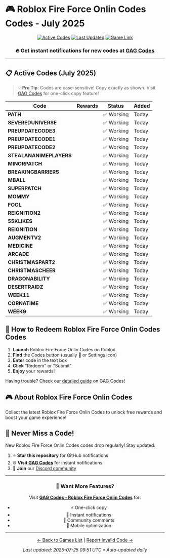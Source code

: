 # 🎮 Roblox Fire Force Onlin Codes Codes - July 2025

<div align="center">

[![Active Codes](https://img.shields.io/badge/Active%20Codes-25-brightgreen)](https://gagcodes.com/roblox/roblox-fire-force-online)
[![Last Updated](https://img.shields.io/badge/Last%20Updated-Today-orange)](https://gagcodes.com/roblox/roblox-fire-force-online)
[![Game Link](https://img.shields.io/badge/Play-Roblox%20Fire%20Force%20Onlin%20Codes-red)](https://www.roblox.com/games/)

### 🔥 **Get instant notifications for new codes at [GAG Codes](https://gagcodes.com/roblox/roblox-fire-force-online)**

</div>

---

## 📋 Active Codes (July 2025)

> 💡 **Pro Tip**: Codes are case-sensitive! Copy exactly as shown. Visit [GAG Codes](https://gagcodes.com/roblox/roblox-fire-force-online) for one-click copy feature!

| Code | Rewards | Status | Added |
|------|---------|--------|-------|
| **PATH** |  | ✅ Working | Today |
| **SEVEREDUNIVERSE** |  | ✅ Working | Today |
| **PREUPDATECODE3** |  | ✅ Working | Today |
| **PREUPDATECODE1** |  | ✅ Working | Today |
| **PREUPDATECODE2** |  | ✅ Working | Today |
| **STEALANANIMEPLAYERS** |  | ✅ Working | Today |
| **MINORPATCH** |  | ✅ Working | Today |
| **BREAKINGBARRIERS** |  | ✅ Working | Today |
| **MBALL** |  | ✅ Working | Today |
| **SUPERPATCH** |  | ✅ Working | Today |
| **MOMMY** |  | ✅ Working | Today |
| **FOOL** |  | ✅ Working | Today |
| **REIGNITION2** |  | ✅ Working | Today |
| **55KLIKES** |  | ✅ Working | Today |
| **REIGNITION** |  | ✅ Working | Today |
| **AUGMENTV2** |  | ✅ Working | Today |
| **MEDICINE** |  | ✅ Working | Today |
| **ARCADE** |  | ✅ Working | Today |
| **CHRISTMASPART2** |  | ✅ Working | Today |
| **CHRISTMASCHEER** |  | ✅ Working | Today |
| **DRAGONABILITY** |  | ✅ Working | Today |
| **DESERTRAIDZ** |  | ✅ Working | Today |
| **WEEK11** |  | ✅ Working | Today |
| **CORNATIME** |  | ✅ Working | Today |
| **WEEK9** |  | ✅ Working | Today |


## 📖 How to Redeem Roblox Fire Force Onlin Codes Codes

1. **Launch** Roblox Fire Force Onlin Codes on Roblox
2. **Find** the Codes button (usually 🎁 or Settings icon)
3. **Enter** code in the text box
4. **Click** "Redeem" or "Submit"
5. **Enjoy** your rewards!

Having trouble? Check our [detailed guide](https://gagcodes.com/roblox/roblox-fire-force-online#how-to-redeem) on GAG Codes!

## 🎮 About Roblox Fire Force Onlin Codes

Collect the latest Roblox Fire Force Onlin Codes to unlock free rewards and boost your game experience!

## 🔔 Never Miss a Code!

New Roblox Fire Force Onlin Codes codes drop regularly! Stay updated:

1. ⭐ **Star this repository** for GitHub notifications
2. 🌐 **Visit [GAG Codes](https://gagcodes.com/roblox/roblox-fire-force-online)** for instant notifications
3. 💬 **Join** our [Discord community](https://gagcodes.com/discord)

---

<div align="center">

### 🚀 Want More Features?

Visit [**GAG Codes - Roblox Fire Force Onlin Codes**](https://gagcodes.com/roblox/roblox-fire-force-online) for:
- ⚡ One-click copy
- 🔔 Instant notifications  
- 💬 Community comments
- 📱 Mobile optimization

---

[← Back to Games List](README.md) | [Report Invalid Code →](https://github.com/yourusername/roblox-codes-directory/issues)

*Last updated: 2025-07-25 09:51 UTC • Auto-updated daily*

</div>